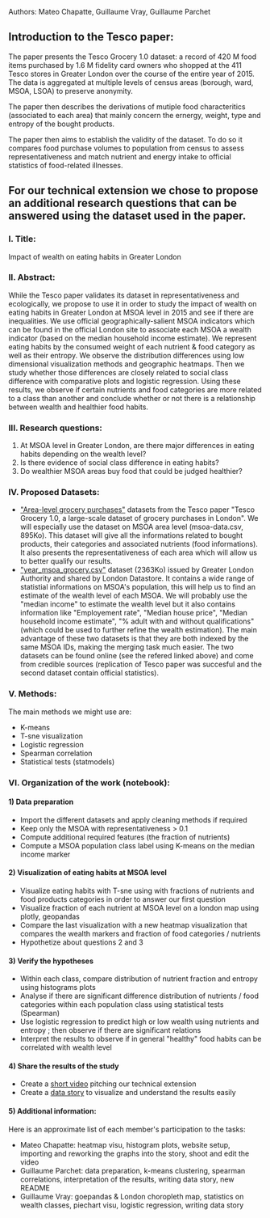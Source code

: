 Authors: Mateo Chapatte, Guillaume Vray, Guillaume Parchet

## Introduction to the Tesco paper:

The paper presents the Tesco Grocery 1.0 dataset: a record of 420 M food items purchased by 1.6 M fidelity card owners who shopped at the 411 Tesco stores in Greater London over the course of the entire year of 2015. The data is aggregated at multiple levels of census areas (borough, ward, MSOA, LSOA) to preserve anonymity.

The paper then describes the derivations of mutiple food characteritics (associated to each area) that mainly concern the ernergy, weight, type and entropy of the bought products.

The paper then aims to establish the validity of the dataset. To do so it compares food purchase volumes to population from census to assess representativeness and match nutrient and energy intake to official statistics of food-related illnesses.


## For our technical extension we chose to propose an additional research questions that can be answered using the dataset used in the paper.

### I. Title:

Impact of wealth on eating habits in Greater London

### II. Abstract:

While the Tesco paper validates its dataset in representativeness and ecologically, we propose to use it in order to study the impact of wealth on eating habits in Greater London at MSOA level in 2015 and see if there are inequalities. We use official geographically-salient MSOA indicators which can be found in the official London site to associate each MSOA a wealth indicator (based on the median household income estimate). We represent eating habits by the consumed weight of each nutrient & food category as well as their entropy. We observe the distribution differences using low dimensional visualization methods and geographic heatmaps. Then we study whether those differences are closely related to social class difference with comparative plots and logistic regression. Using these results, we observe if certain nutrients and food categories are more related to a class than another and conclude whether or not there is a relationship between wealth and healthier food habits.
 
### III. Research questions:

1) At MSOA level in Greater London, are there major differences in eating habits depending on the wealth level?
2) Is there evidence of social class difference in eating habits?
3) Do wealthier MSOA areas buy food that could be judged healthier?
 
 
### IV. Proposed Datasets:
 - ["Area-level grocery purchases"](https://figshare.com/collections/Tesco_Grocery_1_0/4769354/2) datasets from the Tesco paper "Tesco Grocery 1.0, a large-scale dataset of grocery purchases in London". We will especially use the dataset on MSOA area level (msoa-data.csv, 895Ko). This dataset will give all the informations related to bought products, their categories and associated nutrients (food informations). It also presents the representativeness of each area which will allow us to better qualify our results.
 - ["year_msoa_grocery.csv"](https://data.london.gov.uk/dataset/msoa-atlas) dataset (2363Ko) issued by Greater London Authority and shared by London Datastore. It contains a wide range of statistial informations on MSOA's population, this will help us to find an estimate of the wealth level of each MSOA. We will probably use the "median income" to estimate the wealth level but it also contains information like "Employement rate", "Median house price", "Median household income estimate", "% adult with and without qualifications" (which could be used to further refine the wealth estimation).
The main advantage of these two datasets is that they are both indexed by the same MSOA IDs, making the merging task much easier. The two datasets can be found online (see the refered linked above) and come from credible sources (replication of Tesco paper was succesful and the second dataset contain official statistics).
 
### V. Methods:

The main methods we might use are:
 - K-means
 - T-sne visualization
 - Logistic regression
 - Spearman correlation
 - Statistical tests (statmodels)
 
### VI. Organization of the work (notebook):

#### 1) Data preparation
 - Import the different datasets and apply cleaning methods if required
 - Keep only the MSOA with representativeness > 0.1
 - Compute additional required features (the fraction of nutrients)
 - Compute a MSOA population class label using K-means on the median income marker

#### 2) Visualization of eating habits at MSOA level
 - Visualize eating habits with T-sne using with fractions of nutrients and food products categories in order to answer our first question
 - Visualize fraction of each nutrient at MSOA level on a london map using plotly, geopandas
 - Compare the last visualization with a new heatmap visualization that compares the wealth markers and fraction of food categories / nutrients
 - Hypothetize about questions 2 and 3

#### 3) Verify the hypotheses
 - Within each class, compare distribution of nutrient fraction and entropy using histograms plots
 - Analyse if there are significant difference distribution of nutrients / food categories within each population class using statistical tests (Spearman)
 - Use logistic regression to predict high or low wealth using nutrients and entropy ; then observe if there are significant relations
 - Interpret the results to observe if in general "healthy" food habits can be correlated with wealth level

#### 4) Share the results of the study
 - Create a [short video](https://youtu.be/P-O71u-tYB8) pitching our technical extension
 - Create a [data story](https://chapattemateo.github.io/ADACADABRA/) to visualize and understand the results easily
 
#### 5) Additional information:
Here is an approximate list of each member's participation to the tasks:
 - Mateo Chapatte: heatmap visu, histogram plots, website setup, importing and reworking the graphs into the story, shoot and edit the video
 - Guillaume Parchet: data preparation, k-means clustering, spearman correlations, interpretation of the results, writing data story, new README
 - Guillaume Vray: goepandas & London choropleth map, statistics on wealth classes, piechart visu, logistic regression, writing data story
